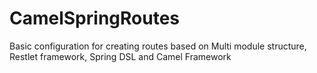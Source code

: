 # CamelSpringRoutes
Basic configuration for creating routes based on Multi module structure, Restlet framework, Spring DSL and Camel Framework
